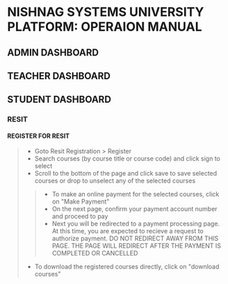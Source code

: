
# NISHNAG SYSTEMS UNIVERSITY PLATFORM: OPERAION MANUAL 


## ADMIN DASHBOARD


## TEACHER DASHBOARD


## STUDENT DASHBOARD

### RESIT

#### REGISTER FOR RESIT

> - Goto Resit Registration > Register
> - Search courses (by course title or course code) and click sign to select
> - Scroll to the bottom of the page and click save to save selected courses or drop to unselect any of the selected courses
>> - To make an online payment for the selected courses, click on "Make Payment"
>> - On the next page, confirm your payment account number and proceed to pay
>> - Next you will be redirected to a payment processing page. At this time, you are expected to recieve a request to authorize payment. DO NOT REDIRECT  AWAY FROM THIS PAGE. THE PAGE WILL REDIRECT AFTER THE PAYMENT IS COMPLETED OR CANCELLED 
> - To download the registered courses directly, click on "download courses"
